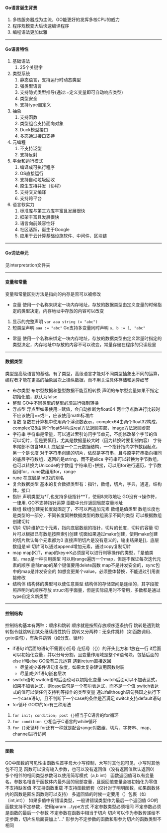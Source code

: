####  Go语言诞生背景
1. 多核服务器成为主流，GO能更好的发挥多核CPU的威力
2. 程序规模变大后快速编译程序
3. 编程语法更加优雅

---

#### Go语言特性
1. 基础语法
	1. 25个关键字
2. 类型系统
	1. 静态语言，支持运行时动态类型
	2. 强类型语言
	3. 支持隐式类型推导(通过:=定义变量即可自动响应类型)
	4. 类型安全
	5. 支持type自定义
3. 抽象
	1. 支持函数
	2. 类型组合支持面向对象
	3. Duck模型接口
	4. 多态通过接口支持
4. 元编程
	1. 不支持泛型
	2. 支持反射
5. 平台和运行模式
	1. 编译成可执行程序
	2. OS直接运行
	3. 支持自动垃圾回收
	4. 原生支持并发（协程）
	5. 支持交叉编译
	6. 支持跨平台
6. 语言软实力
	1. 标准库与第三方库丰富且发展很快
	2. 框架丰富且发展很快
	3. 语言向前兼容性好
	4. 社区活跃，诞生于Google
	5. 应用于云计算基础设施软件、中间件、区块链

---
#### Go词法单元
见interpretation文件夹

---
#### 变量和常量
变量和常量区别方法是指向的内存是否可以被修改
- 变量
使用一个名称来绑定一块内存地址，存放的数据类型由定义变量的时候指定的类型决定，内存地址中存放的内容可以改变
1. 显示的完整声明
	`var aaa string (= "abc")`
2. 短类型声明
	`aaa := "abc"`
Go支持多变量同时声明
	`a, b := 1, "abc"`

- 常量
使用一个名称来绑定一块内存地址，存放的数据类型由定义常量时指定的类型决定，内存地址中存放的内容不可以改变，常量存储在程序的只读段里

---

#### 数据类型
类型是高级语言的基础，有了类型，高级语言才能对不同类型抽象出不同的运算，编程者才能在更高的抽象层次上操纵数据，而不用关注具体存储和运算细节
- 布尔类型
布尔型数据和整型数据不能互相转换
声明的布尔型变量如果不指定初始化值，默认为false
- 整型
GO中不同类型的整型必须进行强制转换
- 浮点型
浮点型如果使用:=赋值，会自动推断为float64
两个浮点数进行比较时不应该使用==或!=，应该使用math标准库
- 复数
复数在计算机中使用两个浮点数表示，complex64由两个float32构成，complex128由两个float64构成real方法返回实部，image方法返回虚部
- 字符串
字符串是常量，可以通过索引访问字节单元，不能修改某个字节的值
可以切片，但是要慎用，尤其是数据量较大时（因为转换时要复制内容）
字符串尾部不包含NULL
底层是一个二元数据结构，一个指针指向字节数组起点，另一个是长度
对于字符串创建的切片，依然是字符串，且与原字符串指向相同的底层字符数组，返回的是string，而不是slice
字符串可以转换为字节数组，也可以转换为Unicode的字数组
字符串用+拼接，可以用for进行遍历，字节数组用for，rune数组用for，range
- rune
在底层是int32的别名
- 复合数据类型
基本的复合数据类型有：指针，数组，切片，字典，通道，结构体，接口
- 指针
声明类型为*T,也支持多级指针**T，使用&来取地址
GO没有->操作符，一律用.
GO不支持指针运算
函数中允许返回局部变量地址
- 数组
数组创建完长度就固定了，不可以再追加元素
数组是值类型
数组长度也是类型的一部分，不同长度同种数据类型的数组表示不同的类型
可以根据数组创建切片
- 切片
切片维护三个元素，指向底层数组的指针，切片的长度，切片的容量
切片可以根据已有数组按照索引创建
切面如果通过make创建，使用make创建的切片默认每个元素都为0
直接声明切片是没有意义的，输出结果是[]，底层数组是nil
切片可以通过append增加元素，通过copy复制切片
- map
map[K]T，map的key=>K必须是可以进行判等操作的类型，T是值类型，map是一种引用类型
可以用range遍历一个map，但是不保证每次迭代元素的顺序
删除map的某个键值要用delete函数
map不是并发安全的，sync包中的map是并发安全的
如想变更某个value，必须整体替换，不能通过引用直接修改
- 结构体
结构体的类型可以使任意类型
结构体的存储空间是连续的，其字段按照声明时的顺序存放
struct有字面量，但是实际应用时不常用，多数都是通过type自定义新类型

---
#### 控制结构
控制结构基本有两种：顺序和跳转
顺序就是按照存放顺序逐条执行
跳转是遇到跳转指令就跳转到某处继续线性执行
跳转又分两种：无条件跳转（如函数调用、goto语句），有条件跳转（如分支、循环）
- if语句
if后面的语句不需要小括号
花括号（{}）的开头比方和if放在一行
if后面可以初始化变量，并以分号分割，且变量作用域是整个if语句块，包括后面的else if和else
GO没有三元运算
遇到return直接返回
	- 尽量减少条件语句复杂度，如果太复杂建议用函数封装
	- 尽量减少if语句嵌套层次
- switch语句
switch语句后面也可以初始化变量
switch后面可以不加表达式，如果不加表达式，则case语句是一个布尔表达式，而不是一个值
switch表达式的值可以使任何支持判等操作的类型变量
通过fallthough语句强国之执行下一个case语句，且不判断下一个case的条件是否满足
switch支持default语句
- for循环
GO中的for有三种用法
1. `for init; condition; post {}`相当于C语言的for循环
2. `for condition {}`相当于C语言的while循环
3. `for {}`死循环
for还有一种就是配合range对数组、切片、字符串、map、channel进行访问

---
#### 函数
GO中函数的可见性由函数名首字母大小写控制，大写时其他包可见，小写时其他包不可见
函数可以没有输入参数，也可以没有返回值（没有返回值默认返回0）
多个相邻的相同类型参数可以使用简写模式（a,b int）
函数返回值可以有变量名，参数名相当于函数体内最外层的局部变量，且返回值变量会被初始化为零值
不支持缺省值
不支持函数重载
不支持函数嵌套（仅针对于明明函数，如果函数体内的函数是匿名函数则可以支持）
多返回值的时候一定要用（）包裹（如（int,int））
如果多值中有错误类型，一般讲错误类型作为最后一个返回值
GO的函数支持不定参数，使用param ...type方式
不定参数类型必须相同
不定参数必须是函数的最后一个参数
不定参数在函数中相当于切片
切片可以作为参数传递给不定参数，切片名后面要加上"..."
形参为不定参数的函数和形参为切片的函数类型不相同

